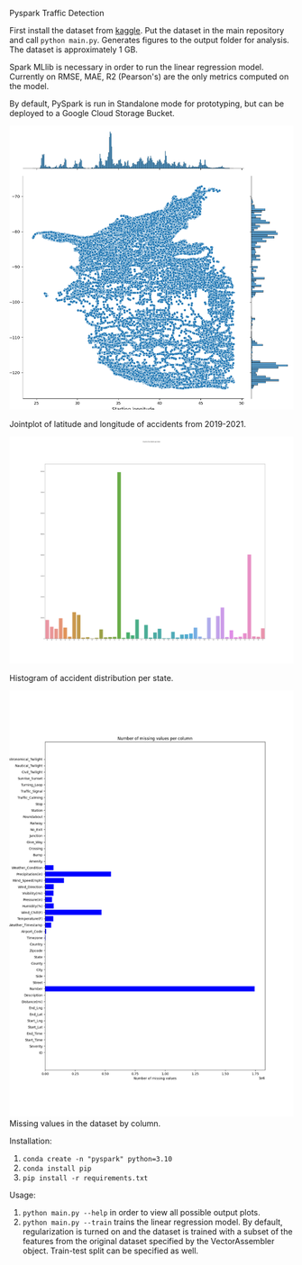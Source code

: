 Pyspark Traffic Detection

First install the dataset from [kaggle](https://www.kaggle.com/datasets/sobhanmoosavi/us-accidents?resource=download). Put the dataset in the main repository and call `python main.py`. Generates figures to the output folder for analysis. The dataset is approximately 1 GB.

Spark MLlib is necessary in order to run the linear regression model. Currently on RMSE, MAE, R2 (Pearson's) are the only metrics computed on the model.

By default, PySpark is run in Standalone mode for prototyping, but can be deployed to a Google Cloud Storage Bucket.

![](outputs/jointplot.png)

Jointplot of latitude and longitude of accidents from 2019-2021.

![](outputs/histogram.png)

Histogram of accident distribution per state.

![](outputs/missing.png)
Missing values in the dataset by column.

Installation:

1. `conda create -n "pyspark" python=3.10`
2. `conda install pip`
3. `pip install -r requirements.txt`

Usage:

1. `python main.py --help` in order to view all possible output plots.
2. `python main.py --train` trains the linear regression model. By default, regularization is turned on and the dataset is trained with a subset of the features from the original dataset specified by the VectorAssembler object. Train-test split can be specified as well.
